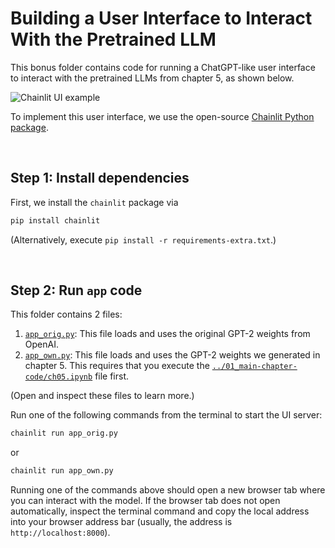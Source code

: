 # Building a User Interface to Interact With the Pretrained LLM



This bonus folder contains code for running a ChatGPT-like user interface to interact with the pretrained LLMs from chapter 5, as shown below.



![Chainlit UI example](https://sebastianraschka.com/images/LLMs-from-scratch-images/bonus/chainlit/chainlit-orig.webp)



To implement this user interface, we use the open-source [Chainlit Python package](https://github.com/Chainlit/chainlit).

&nbsp;
## Step 1: Install dependencies

First, we install the `chainlit` package via

```bash
pip install chainlit
```

(Alternatively, execute `pip install -r requirements-extra.txt`.)

&nbsp;
## Step 2: Run `app` code

This folder contains 2 files:

1. [`app_orig.py`](app_orig.py): This file loads and uses the original GPT-2 weights from OpenAI. 
2. [`app_own.py`](app_own.py): This file loads and uses the GPT-2 weights we generated in chapter 5. This requires that you execute the [`../01_main-chapter-code/ch05.ipynb`](../01_main-chapter-code/ch05.ipynb) file first.

(Open and inspect these files to learn more.)

Run one of the following commands from the terminal to start the UI server:

```bash
chainlit run app_orig.py
```

or

```bash
chainlit run app_own.py
```

Running one of the commands above should open a new browser tab where you can interact with the model. If the browser tab does not open automatically, inspect the terminal command and copy the local address into your browser address bar (usually, the address is `http://localhost:8000`).